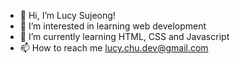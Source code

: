 - 👋 Hi, I’m Lucy Sujeong!
- 👀 I’m interested in learning web development
- 🌱 I’m currently learning HTML, CSS and Javascript
- 📫 How to reach me lucy.chu.dev@gmail.com

<!---
chusu91/chusu91 is a ✨ special ✨ repository because its `README.md` (this file) appears on your GitHub profile.
You can click the Preview link to take a look at your changes.
--->
